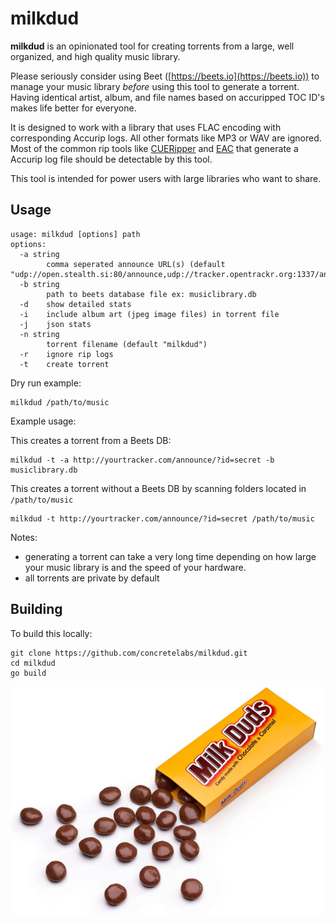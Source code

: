 # milkdud

**milkdud** is an opinionated tool for creating torrents from a large, well organized, and high quality music library.

Please seriously consider using Beet ([https://beets.io](https://beets.io)) to manage your music library *before* using this tool to generate a torrent. Having identical artist, album, and file names based on accuripped TOC ID's makes life better for everyone.

It is designed to work with a library that uses FLAC encoding with corresponding Accurip logs. All other formats like MP3 or WAV are ignored. Most of the common rip tools like [CUERipper](http://cue.tools/wiki/CUERipper) and [EAC](https://www.exactaudiocopy.de/) that generate a Accurip log file should be detectable by this tool.

This tool is intended for power users with large libraries who want to share.

## Usage

```
usage: milkdud [options] path
options:
  -a string
        comma seperated announce URL(s) (default "udp://open.stealth.si:80/announce,udp://tracker.opentrackr.org:1337/announce,udp://tracker.openbittorrent.com:6969/announce")
  -b string
        path to beets database file ex: musiclibrary.db
  -d    show detailed stats
  -i    include album art (jpeg image files) in torrent file
  -j    json stats
  -n string
        torrent filename (default "milkdud")
  -r    ignore rip logs
  -t    create torrent
```

Dry run example:
```
milkdud /path/to/music
```

Example usage:

This creates a torrent from a Beets DB:
```
milkdud -t -a http://yourtracker.com/announce/?id=secret -b musiclibrary.db
```

This creates a torrent without a Beets DB by scanning folders located in `/path/to/music`
```
milkdud -t http://yourtracker.com/announce/?id=secret /path/to/music
```

Notes:
* generating a torrent can take a very long time depending on how large your music library is and the speed of your hardware.
* all torrents are private by default

## Building

To build this locally:
```
git clone https://github.com/concretelabs/milkdud.git
cd milkdud
go build
```

<img src="milkduds.jpg" width="500px" />